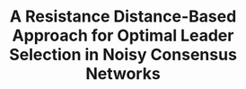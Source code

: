 ---
title: "A Resistance Distance-Based Approach for Optimal Leader Selection in Noisy Consensus Networks"
collection: publications
permalink: /publication/A resistance distance-based approach for optimal leader selection in noisy consensus networks
venue: 'IEEE Transactions on Control of Network Systems （中国自动化学会推荐A类期刊）'
paperurl: 'https://ieeexplore.ieee.org/abstract/document/8290709/'
authors: 'Stacy Patterson, Yuhao Yi, Zhongzhi Zhang'
---